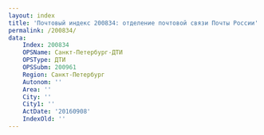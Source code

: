 ```yaml
---
layout: index
title: 'Почтовый индекс 200834: отделение почтовой связи Почты России'
permalink: /200834/
data:
    Index: 200834
    OPSName: Санкт-Петербург-ДТИ
    OPSType: ДТИ
    OPSSubm: 200961
    Region: Санкт-Петербург
    Autonom: ''
    Area: ''
    City: ''
    City1: ''
    ActDate: '20160908'
    IndexOld: ''
---
```

